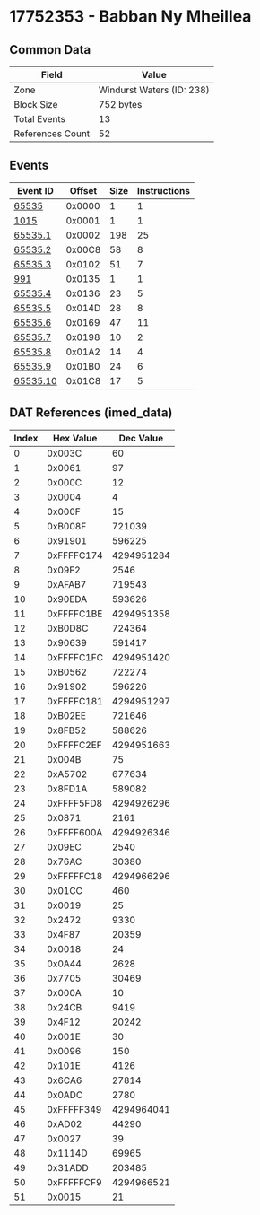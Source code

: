# 17752353 - Babban Ny Mheillea

## Common Data

| Field            | Value                     |
|------------------|---------------------------|
| Zone             | Windurst Waters (ID: 238) |
| Block Size       | 752 bytes                 |
| Total Events     | 13                        |
| References Count | 52                        |

## Events

| Event ID                  | Offset   |   Size |   Instructions |
|---------------------------|----------|--------|----------------|
| [65535](./65535.md)       | 0x0000   |      1 |              1 |
| [1015](./1015.md)         | 0x0001   |      1 |              1 |
| [65535.1](./65535.1.md)   | 0x0002   |    198 |             25 |
| [65535.2](./65535.2.md)   | 0x00C8   |     58 |              8 |
| [65535.3](./65535.3.md)   | 0x0102   |     51 |              7 |
| [991](./991.md)           | 0x0135   |      1 |              1 |
| [65535.4](./65535.4.md)   | 0x0136   |     23 |              5 |
| [65535.5](./65535.5.md)   | 0x014D   |     28 |              8 |
| [65535.6](./65535.6.md)   | 0x0169   |     47 |             11 |
| [65535.7](./65535.7.md)   | 0x0198   |     10 |              2 |
| [65535.8](./65535.8.md)   | 0x01A2   |     14 |              4 |
| [65535.9](./65535.9.md)   | 0x01B0   |     24 |              6 |
| [65535.10](./65535.10.md) | 0x01C8   |     17 |              5 |

## DAT References (imed_data)

|   Index | Hex Value   |   Dec Value |
|---------|-------------|-------------|
|       0 | 0x003C      |          60 |
|       1 | 0x0061      |          97 |
|       2 | 0x000C      |          12 |
|       3 | 0x0004      |           4 |
|       4 | 0x000F      |          15 |
|       5 | 0xB008F     |      721039 |
|       6 | 0x91901     |      596225 |
|       7 | 0xFFFFC174  |  4294951284 |
|       8 | 0x09F2      |        2546 |
|       9 | 0xAFAB7     |      719543 |
|      10 | 0x90EDA     |      593626 |
|      11 | 0xFFFFC1BE  |  4294951358 |
|      12 | 0xB0D8C     |      724364 |
|      13 | 0x90639     |      591417 |
|      14 | 0xFFFFC1FC  |  4294951420 |
|      15 | 0xB0562     |      722274 |
|      16 | 0x91902     |      596226 |
|      17 | 0xFFFFC181  |  4294951297 |
|      18 | 0xB02EE     |      721646 |
|      19 | 0x8FB52     |      588626 |
|      20 | 0xFFFFC2EF  |  4294951663 |
|      21 | 0x004B      |          75 |
|      22 | 0xA5702     |      677634 |
|      23 | 0x8FD1A     |      589082 |
|      24 | 0xFFFF5FD8  |  4294926296 |
|      25 | 0x0871      |        2161 |
|      26 | 0xFFFF600A  |  4294926346 |
|      27 | 0x09EC      |        2540 |
|      28 | 0x76AC      |       30380 |
|      29 | 0xFFFFFC18  |  4294966296 |
|      30 | 0x01CC      |         460 |
|      31 | 0x0019      |          25 |
|      32 | 0x2472      |        9330 |
|      33 | 0x4F87      |       20359 |
|      34 | 0x0018      |          24 |
|      35 | 0x0A44      |        2628 |
|      36 | 0x7705      |       30469 |
|      37 | 0x000A      |          10 |
|      38 | 0x24CB      |        9419 |
|      39 | 0x4F12      |       20242 |
|      40 | 0x001E      |          30 |
|      41 | 0x0096      |         150 |
|      42 | 0x101E      |        4126 |
|      43 | 0x6CA6      |       27814 |
|      44 | 0x0ADC      |        2780 |
|      45 | 0xFFFFF349  |  4294964041 |
|      46 | 0xAD02      |       44290 |
|      47 | 0x0027      |          39 |
|      48 | 0x1114D     |       69965 |
|      49 | 0x31ADD     |      203485 |
|      50 | 0xFFFFFCF9  |  4294966521 |
|      51 | 0x0015      |          21 |
